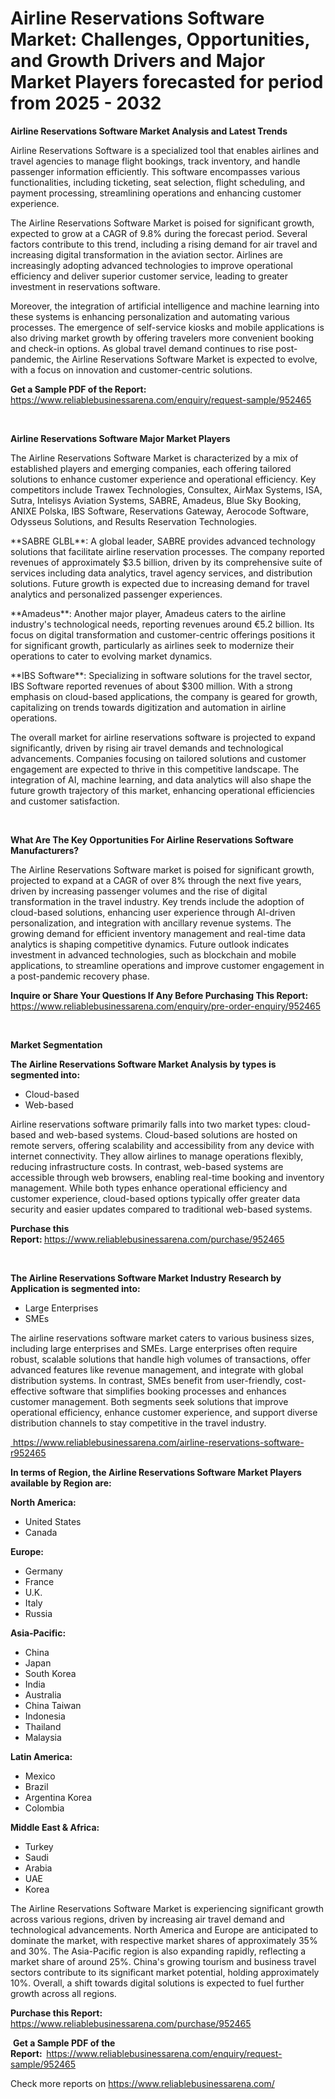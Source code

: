 <p><h1>Airline Reservations Software Market: Challenges, Opportunities, and Growth Drivers and Major Market Players forecasted for period from 2025 - 2032</h1></p><p><strong>Airline Reservations Software Market Analysis and Latest Trends</strong></p>
<p><p>Airline Reservations Software is a specialized tool that enables airlines and travel agencies to manage flight bookings, track inventory, and handle passenger information efficiently. This software encompasses various functionalities, including ticketing, seat selection, flight scheduling, and payment processing, streamlining operations and enhancing customer experience.</p><p>The Airline Reservations Software Market is poised for significant growth, expected to grow at a CAGR of 9.8% during the forecast period. Several factors contribute to this trend, including a rising demand for air travel and increasing digital transformation in the aviation sector. Airlines are increasingly adopting advanced technologies to improve operational efficiency and deliver superior customer service, leading to greater investment in reservations software.</p><p>Moreover, the integration of artificial intelligence and machine learning into these systems is enhancing personalization and automating various processes. The emergence of self-service kiosks and mobile applications is also driving market growth by offering travelers more convenient booking and check-in options. As global travel demand continues to rise post-pandemic, the Airline Reservations Software Market is expected to evolve, with a focus on innovation and customer-centric solutions.</p></p>
<p><strong>Get a Sample PDF of the Report:&nbsp;</strong> <a href="https://www.reliablebusinessarena.com/enquiry/request-sample/952465?utm_campaign=1892&utm_medium=2&utm_source=Github&utm_content=ia&utm_term=07032025&utm_id=airline-reservations-software">https://www.reliablebusinessarena.com/enquiry/request-sample/952465</a></p>
<p>&nbsp;</p>
<p><strong>Airline Reservations Software Major Market Players</strong></p>
<p><p>The Airline Reservations Software Market is characterized by a mix of established players and emerging companies, each offering tailored solutions to enhance customer experience and operational efficiency. Key competitors include Trawex Technologies, Consultex, AirMax Systems, ISA, Sutra, Intelisys Aviation Systems, SABRE, Amadeus, Blue Sky Booking, ANIXE Polska, IBS Software, Reservations Gateway, Aerocode Software, Odysseus Solutions, and Results Reservation Technologies.</p><p>**SABRE GLBL**: A global leader, SABRE provides advanced technology solutions that facilitate airline reservation processes. The company reported revenues of approximately $3.5 billion, driven by its comprehensive suite of services including data analytics, travel agency services, and distribution solutions. Future growth is expected due to increasing demand for travel analytics and personalized passenger experiences.</p><p>**Amadeus**: Another major player, Amadeus caters to the airline industry's technological needs, reporting revenues around €5.2 billion. Its focus on digital transformation and customer-centric offerings positions it for significant growth, particularly as airlines seek to modernize their operations to cater to evolving market dynamics. </p><p>**IBS Software**: Specializing in software solutions for the travel sector, IBS Software reported revenues of about $300 million. With a strong emphasis on cloud-based applications, the company is geared for growth, capitalizing on trends towards digitization and automation in airline operations.</p><p>The overall market for airline reservations software is projected to expand significantly, driven by rising air travel demands and technological advancements. Companies focusing on tailored solutions and customer engagement are expected to thrive in this competitive landscape. The integration of AI, machine learning, and data analytics will also shape the future growth trajectory of this market, enhancing operational efficiencies and customer satisfaction.</p></p>
<p>&nbsp;</p>
<p><strong>What Are The Key Opportunities For Airline Reservations Software Manufacturers?</strong></p>
<p><p>The Airline Reservations Software market is poised for significant growth, projected to expand at a CAGR of over 8% through the next five years, driven by increasing passenger volumes and the rise of digital transformation in the travel industry. Key trends include the adoption of cloud-based solutions, enhancing user experience through AI-driven personalization, and integration with ancillary revenue systems. The growing demand for efficient inventory management and real-time data analytics is shaping competitive dynamics. Future outlook indicates investment in advanced technologies, such as blockchain and mobile applications, to streamline operations and improve customer engagement in a post-pandemic recovery phase.</p></p>
<p><strong>Inquire or Share Your Questions If Any Before Purchasing This Report:</strong> <a href="https://www.reliablebusinessarena.com/enquiry/pre-order-enquiry/952465?utm_campaign=1892&utm_medium=2&utm_source=Github&utm_content=ia&utm_term=07032025&utm_id=airline-reservations-software">https://www.reliablebusinessarena.com/enquiry/pre-order-enquiry/952465</a></p>
<p>&nbsp;</p>
<p><strong>Market Segmentation</strong></p>
<p><strong>The Airline Reservations Software Market Analysis by types is segmented into:</strong></p>
<p><ul><li>Cloud-based</li><li>Web-based</li></ul></p>
<p><p>Airline reservations software primarily falls into two market types: cloud-based and web-based systems. Cloud-based solutions are hosted on remote servers, offering scalability and accessibility from any device with internet connectivity. They allow airlines to manage operations flexibly, reducing infrastructure costs. In contrast, web-based systems are accessible through web browsers, enabling real-time booking and inventory management. While both types enhance operational efficiency and customer experience, cloud-based options typically offer greater data security and easier updates compared to traditional web-based systems.</p></p>
<p><strong>Purchase this Report:&nbsp;</strong><a href="https://www.reliablebusinessarena.com/purchase/952465?utm_campaign=1892&utm_medium=2&utm_source=Github&utm_content=ia&utm_term=07032025&utm_id=airline-reservations-software">https://www.reliablebusinessarena.com/purchase/952465</a></p>
<p>&nbsp;</p>
<p><strong>The Airline Reservations Software Market Industry Research by Application is segmented into:</strong></p>
<p><ul><li>Large Enterprises</li><li>SMEs</li></ul></p>
<p><p>The airline reservations software market caters to various business sizes, including large enterprises and SMEs. Large enterprises often require robust, scalable solutions that handle high volumes of transactions, offer advanced features like revenue management, and integrate with global distribution systems. In contrast, SMEs benefit from user-friendly, cost-effective software that simplifies booking processes and enhances customer management. Both segments seek solutions that improve operational efficiency, enhance customer experience, and support diverse distribution channels to stay competitive in the travel industry.</p></p>
<p><a href="https://www.reliablebusinessarena.com/airline-reservations-software-r952465?utm_campaign=1892&utm_medium=2&utm_source=Github&utm_content=ia&utm_term=07032025&utm_id=airline-reservations-software">&nbsp;https://www.reliablebusinessarena.com/airline-reservations-software-r952465</a></p>
<p><strong>In terms of Region, the Airline Reservations Software Market Players available by Region are:</strong></p>
<p>
    <p> <strong> North America: </strong>
        <ul>
            <li>United States</li>
            <li>Canada</li>
        </ul>
        </p> 
    <p> <strong> Europe: </strong>
        <ul>
            <li>Germany</li>
            <li>France</li>
            <li>U.K.</li>
            <li>Italy</li>
            <li>Russia</li>
        </ul>
        </p> 
    <p> <strong> Asia-Pacific: </strong>
        <ul>
            <li>China</li>
            <li>Japan</li>
            <li>South Korea</li>
            <li>India</li>
            <li>Australia</li>
            <li>China Taiwan</li>
            <li>Indonesia</li>
            <li>Thailand</li>
            <li>Malaysia</li>
        </ul>
        </p> 
    <p> <strong> Latin America: </strong>
        <ul>
            <li>Mexico</li>
            <li>Brazil</li>
            <li>Argentina Korea</li>
            <li>Colombia</li>
        </ul>
        </p> 
    <p> <strong> Middle East & Africa: </strong>
        <ul>
            <li>Turkey</li>
            <li>Saudi</li>
            <li>Arabia</li>
            <li>UAE</li>
            <li>Korea</li>
        </ul>
    </p>
    </p>
<p><p>The Airline Reservations Software Market is experiencing significant growth across various regions, driven by increasing air travel demand and technological advancements. North America and Europe are anticipated to dominate the market, with respective market shares of approximately 35% and 30%. The Asia-Pacific region is also expanding rapidly, reflecting a market share of around 25%. China's growing tourism and business travel sectors contribute to its significant market potential, holding approximately 10%. Overall, a shift towards digital solutions is expected to fuel further growth across all regions.</p></p>
<p><strong>Purchase this Report: </strong><a href="https://www.reliablebusinessarena.com/purchase/952465?utm_campaign=1892&utm_medium=2&utm_source=Github&utm_content=ia&utm_term=07032025&utm_id=airline-reservations-software">https://www.reliablebusinessarena.com/purchase/952465</a></p>
<p>&nbsp;<strong>Get a Sample PDF of the Report:&nbsp;&nbsp;</strong><a href="https://www.reliablebusinessarena.com/enquiry/request-sample/952465?utm_campaign=1892&utm_medium=2&utm_source=Github&utm_content=ia&utm_term=07032025&utm_id=airline-reservations-software">https://www.reliablebusinessarena.com/enquiry/request-sample/952465</a></p>
<p><strong></strong></p>
<p>Check more reports on <a href="https://www.reliablebusinessarena.com/?utm_campaign=1892&utm_medium=2&utm_source=Github&utm_content=ia&utm_term=07032025&utm_id=airline-reservations-software">https://www.reliablebusinessarena.com/</a></p>
